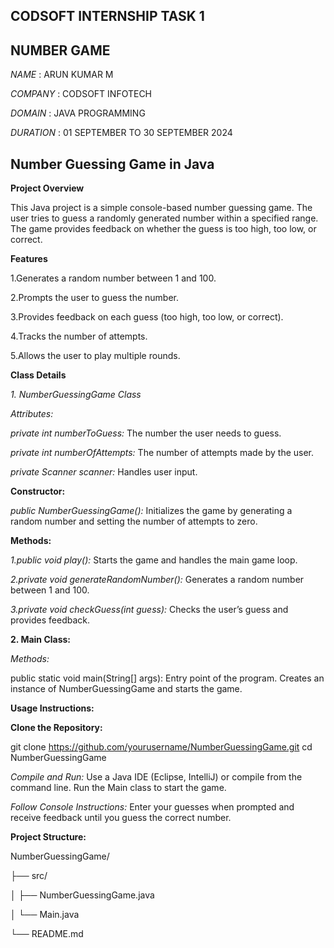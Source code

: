 ## CODSOFT INTERNSHIP TASK 1
## NUMBER GAME

*NAME*    :    ARUN KUMAR M

*COMPANY*  :  CODSOFT INFOTECH

*DOMAIN*  :  JAVA PROGRAMMING

*DURATION*  :  01 SEPTEMBER TO 30 SEPTEMBER 2024

## Number Guessing Game in Java

**Project Overview**

This Java project is a simple console-based number guessing game. The user tries to guess a randomly generated number within a specified range. The game provides feedback on whether the guess is too high, too low, or correct.

**Features**

1.Generates a random number between 1 and 100.

2.Prompts the user to guess the number.

3.Provides feedback on each guess (too high, too low, or correct).

4.Tracks the number of attempts.

5.Allows the user to play multiple rounds.

**Class Details**

*1. NumberGuessingGame Class*

*Attributes:*

*private int numberToGuess:* The number the user needs to guess.

*private int numberOfAttempts:* The number of attempts made by the user.

*private Scanner scanner:* Handles user input.

**Constructor:**

*public NumberGuessingGame():* Initializes the game by generating a random number and setting the number of attempts to zero.

**Methods:**

*1.public void play():* Starts the game and handles the main game loop.

*2.private void generateRandomNumber():* Generates a random number between 1 and 100.

*3.private void checkGuess(int guess):* Checks the user’s guess and provides feedback.

**2. Main Class:**

*Methods:*

public static void main(String[] args): Entry point of the program. Creates an instance of NumberGuessingGame and starts the game.

**Usage Instructions:**

**Clone the Repository:**

git clone https://github.com/yourusername/NumberGuessingGame.git
cd NumberGuessingGame

*Compile and Run:* Use a Java IDE (Eclipse, IntelliJ) or compile from the command line. Run the Main class to start the game.

*Follow Console Instructions:* Enter your guesses when prompted and receive feedback until you guess the correct number.

**Project Structure:**

NumberGuessingGame/

├── src/

│   ├── NumberGuessingGame.java

│   └── Main.java

└── README.md
